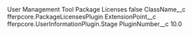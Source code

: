 <?xml version="1.0" encoding="UTF-8"?>
<CustomMetadata xmlns="http://soap.sforce.com/2006/04/metadata" xmlns:xsi="http://www.w3.org/2001/XMLSchema-instance" xmlns:xsd="http://www.w3.org/2001/XMLSchema">
    <label>User Management Tool Package Licenses</label>
    <protected>false</protected>
    <values>
        <field>ClassName__c</field>
        <value xsi:type="xsd:string">fferpcore.PackageLicensesPlugin</value>
    </values>
    <values>
        <field>ExtensionPoint__c</field>
        <value xsi:type="xsd:string">fferpcore.UserInformationPlugin.Stage</value>
    </values>
    <values>
        <field>PluginNumber__c</field>
        <value xsi:type="xsd:double">10.0</value>
    </values>
</CustomMetadata>
